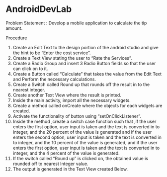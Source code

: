 # AndroidDevLab
Problem Statement : 
Develop a mobile application to calculate the tip amount.

Procedure
1.	Create an Edit Text to the design portion of the android studio and give the hint to be “Enter the cost service”.
2.	Create a Text View stating the user to “Rate the Services”.
3.	Create a Radio Group and insert 3 Radio Button fields so that the user can click on to it.
4.	Create a Button called “Calculate” that takes the value from the Edit Text and Perform the necessary calculations.
5.	Create a Switch called Round up that rounds off the result in to the nearest integer.
6.	Create another Text View where the result is printed.
7.	Inside the main activity, import all the necessary widgets.
8.	Create a method called onCreate where the objects for each widgets are created.
9.	Activate the functionality of button using “setOnClickListener”.
10.	Inside the method ,create a switch case function such that ,if the user enters the first option, user input is taken and the text is converted in to integer, and the 20 percent of the value is generated and if the user enters the second  option, user input is taken and the text is converted in to integer, and the 10 percent of the value is generated, and if the user enters the first option, user input is taken and the text is converted in to integer, and the 4 percent of the value is generated.
11.	If the switch called “Round up” is clicked on, the obtained value is rounded off to nearest Integer value.
12.	The output is generated in the Text View created Below.
